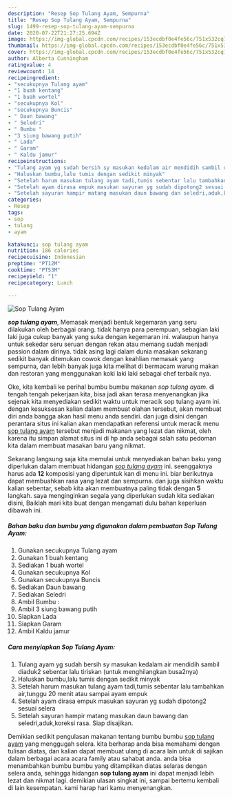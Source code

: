 ```yaml
---
description: "Resep Sop Tulang Ayam, Sempurna"
title: "Resep Sop Tulang Ayam, Sempurna"
slug: 1499-resep-sop-tulang-ayam-sempurna
date: 2020-07-22T21:27:25.694Z
image: https://img-global.cpcdn.com/recipes/153ecdbf0e4fe56c/751x532cq70/sop-tulang-ayam-foto-resep-utama.jpg
thumbnail: https://img-global.cpcdn.com/recipes/153ecdbf0e4fe56c/751x532cq70/sop-tulang-ayam-foto-resep-utama.jpg
cover: https://img-global.cpcdn.com/recipes/153ecdbf0e4fe56c/751x532cq70/sop-tulang-ayam-foto-resep-utama.jpg
author: Alberta Cunningham
ratingvalue: 4
reviewcount: 14
recipeingredient:
- "secukupnya Tulang ayam"
- "1 buah kentang"
- "1 buah wortel"
- "secukupnya Kol"
- "secukupnya Buncis"
- " Daun bawang"
- " Seledri"
- " Bumbu "
- "3 siung bawang putih"
- " Lada"
- " Garam"
- " Kaldu jamur"
recipeinstructions:
- "Tulang ayam yg sudah bersih sy masukan kedalam air mendidih sambil diaduk2 sebentar lalu tiriskan (untuk menghilangkan busa2nya)"
- "Haluskan bumbu,lalu tumis dengan sedikit minyak"
- "Setelah harum masukan tulang ayam tadi,tumis sebentar lalu tambahkan air,tunggu 20 menit atau sampai ayam empuk"
- "Setelah ayam dirasa empuk masukan sayuran yg sudah dipotong2 sesuai selera"
- "Setelah sayuran hampir matang masukan daun bawang dan seledri,aduk,koreksi rasa. Siap disajikan."
categories:
- Resep
tags:
- sop
- tulang
- ayam

katakunci: sop tulang ayam 
nutrition: 186 calories
recipecuisine: Indonesian
preptime: "PT12M"
cooktime: "PT53M"
recipeyield: "1"
recipecategory: Lunch

---
```



![Sop Tulang Ayam](https://img-global.cpcdn.com/recipes/153ecdbf0e4fe56c/751x532cq70/sop-tulang-ayam-foto-resep-utama.jpg)

<b><i>sop tulang ayam</i></b>, Memasak menjadi bentuk kegemaran yang seru dilakukan oleh berbagai orang. tidak hanya para perempuan, sebagian laki laki juga cukup banyak yang suka dengan kegemaran ini. walaupun hanya untuk sekedar seru seruan dengan rekan atau memang sudah menjadi passion dalam dirinya. tidak asing lagi dalam dunia masakan sekarang sedikit banyak ditemukan cowok dengan keahlian memasak yang sempurna, dan lebih banyak juga kita melihat di bermacam warung makan dan restoran yang menggunakan koki laki laki sebagai chef terbaik nya.



Oke, kita kembali ke perihal bumbu bumbu makanan <i>sop tulang ayam</i>. di tengah tengah pekerjaan kita, bisa jadi akan terasa menyenangkan jika sejenak kita menyediakan sedikit waktu untuk meracik sop tulang ayam ini. dengan kesuksesan kalian dalam membuat olahan tersebut, akan membuat diri anda bangga akan hasil menu anda sendiri. dan juga disini dengan perantara situs ini kalian akan mendapatkan referensi untuk meracik menu <u>sop tulang ayam</u> tersebut menjadi makanan yang lezat dan nikmat, oleh karena itu simpan alamat situs ini di hp anda sebagai salah satu pedoman kita dalam membuat masakan baru yang nikmat.


Sekarang langsung saja kita memulai untuk menyediakan bahan baku yang diperlukan dalam membuat hidangan <u><i>sop tulang ayam</i></u> ini. seenggaknya harus ada <b>12</b> komposisi yang diperuntuk kan di menu ini. biar berikutnya dapat membuahkan rasa yang lezat dan sempurna. dan juga sisihkan waktu kalian sebentar, sebab kita akan membuatnya paling tidak dengan <b>5</b> langkah. saya menginginkan segala yang diperlukan sudah kita sediakan disini, Baiklah mari kita buat dengan mengamati dulu bahan keperluan dibawah ini.

<!--inarticleads1-->

##### Bahan baku dan bumbu yang digunakan dalam pembuatan Sop Tulang Ayam:

1. Gunakan secukupnya Tulang ayam
1. Gunakan 1 buah kentang
1. Sediakan 1 buah wortel
1. Gunakan secukupnya Kol
1. Gunakan secukupnya Buncis
1. Sediakan  Daun bawang
1. Sediakan  Seledri
1. Ambil  Bumbu :
1. Ambil 3 siung bawang putih
1. Siapkan  Lada
1. Siapkan  Garam
1. Ambil  Kaldu jamur




<!--inarticleads2-->

##### Cara menyiapkan Sop Tulang Ayam:

1. Tulang ayam yg sudah bersih sy masukan kedalam air mendidih sambil diaduk2 sebentar lalu tiriskan (untuk menghilangkan busa2nya)
1. Haluskan bumbu,lalu tumis dengan sedikit minyak
1. Setelah harum masukan tulang ayam tadi,tumis sebentar lalu tambahkan air,tunggu 20 menit atau sampai ayam empuk
1. Setelah ayam dirasa empuk masukan sayuran yg sudah dipotong2 sesuai selera
1. Setelah sayuran hampir matang masukan daun bawang dan seledri,aduk,koreksi rasa. Siap disajikan.




Demikian sedikit pengulasan makanan tentang bumbu bumbu <u>sop tulang ayam</u> yang menggugah selera. kita berharap anda bisa memahami dengan tulisan diatas, dan kalian dapat membuat ulang di acara lain untuk di sajikan dalam berbagai acara acara family atau sahabat anda. anda bisa menambahkan bumbu bumbu yang ditampilkan diatas selaras dengan selera anda, sehingga hidangan <b>sop tulang ayam</b> ini dapat menjadi lebih lezat dan nikmat lagi. demikian ulasan singkat ini, sampai bertemu kembali di lain kesempatan. kami harap hari kamu menyenangkan.
